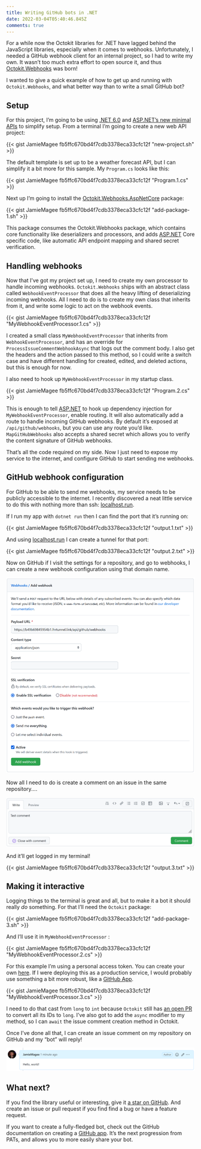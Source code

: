 ```yaml
---
title: Writing GitHub bots in .NET
date: 2022-03-04T05:40:46.845Z
comments: true
---
```

For a while now the Octokit libraries for .NET have lagged behind the JavaScript libraries, especially when it comes to webhooks. Unfortunately, I needed a GitHub webhook client for an internal project, so I had to write my own. It wasn’t too much extra effort to open source it, and thus [Octokit.Webhooks](https://github.com/octokit/webhooks.net) was born!

I wanted to give a quick example of how to get up and running with `Octokit.Webhooks`, and what better way than to write a small GitHub bot?

## Setup

For this project, I’m going to be using [.NET 6.0](https://dotnet.microsoft.com/en-us/download/dotnet/6.0) and [ASP.NET’s new minimal APIs](https://docs.microsoft.com/en-us/aspnet/core/fundamentals/minimal-apis?view=aspnetcore-6.0) to simplify setup. From a terminal I’m going to create a new web API project:

{{< gist JamieMagee fb5ffc670bd4f7cdb3378eca33cfc12f "new-project.sh" >}}

The default template is set up to be a weather forecast API, but I can simplify it a bit more for this sample. My `Program.cs` looks like this:

{{< gist JamieMagee fb5ffc670bd4f7cdb3378eca33cfc12f "Program.1.cs" >}}

Next up I’m going to install the [Octokit.Webhooks.AspNetCore](https://www.nuget.org/packages/Octokit.Webhooks.AspNetCore/) package:

{{< gist JamieMagee fb5ffc670bd4f7cdb3378eca33cfc12f "add-package-1.sh" >}}

This package consumes the Octokit.Webhooks package, which contains core functionality like deserializers and processors, and adds [ASP.NET](http://ASP.NET) Core specific code, like automatic API endpoint mapping and shared secret verification.

## Handling webhooks

Now that I’ve got my project set up, I need to create my own processor to handle incoming webhooks. `Octokit.Webhooks` ships with an abstract class called `WebhookEventProcessor` that does all the heavy lifting of deserializing incoming webhooks. All I need to do is to create my own class that inherits from it, and write some logic to act on the webhook events.


{{< gist JamieMagee fb5ffc670bd4f7cdb3378eca33cfc12f "MyWebhookEventProcessor.1.cs" >}}

I created a small class `MyWebhookEventProcessor` that inherits from `WebhookEventProcessor`, and has an override for `ProcessIssueCommentWebhookAsync` that logs out the comment body. I also get the headers and the action passed to this method, so I could write a switch case and have different handling for created, edited, and deleted actions, but this is enough for now.

I also need to hook up `MyWebhookEventProcessor` in my startup class. 

{{< gist JamieMagee fb5ffc670bd4f7cdb3378eca33cfc12f "Program.2.cs" >}}

This is enough to tell [ASP.NET](http://ASP.NET) to hook up dependency injection for `MyWebhookEventProcessor`, enable routing. It will also automatically add a route to handle incoming GitHub webhooks. By default it’s exposed at `/api/github/webhooks`, but you can use any route you’d like. `MapGitHubWebhooks` also accepts a shared secret which allows you to verify the content signature of GitHub webhooks.

That’s all the code required on my side. Now I just need to expose my service to the internet, and configure GitHub to start sending me webhooks.

## GitHub webhook configuration

For GitHub to be able to send me webhooks, my service needs to be publicly accessible to the internet. I recently discovered a neat little service to do this with nothing more than ssh: [localhost.run](https://localhost.run/).

If I run my app with `dotnet run` then I can find the port that it’s running on:

{{< gist JamieMagee fb5ffc670bd4f7cdb3378eca33cfc12f "output.1.txt" >}}

And using [localhost.run](http://localhost.run) I can create a tunnel for that port:

{{< gist JamieMagee fb5ffc670bd4f7cdb3378eca33cfc12f "output.2.txt" >}}

Now on GitHub if I visit the settings for a repository, and go to webhooks, I can create a new webhook configuration using that domain name.

![Creating a new GitHub Webhook](img/github-new-webhook.png)

Now all I need to do is create a comment on an issue in the same repository....

![A test issue comment](img/new-github-comment.png)

And it’ll get logged in my terminal!

{{< gist JamieMagee fb5ffc670bd4f7cdb3378eca33cfc12f "output.3.txt" >}}

## Making it interactive

Logging things to the terminal is great and all, but to make it a bot it should really *do* something. For that I’ll need the `Octokit` package:

{{< gist JamieMagee fb5ffc670bd4f7cdb3378eca33cfc12f "add-package-3.sh" >}}

And I’ll use it in `MyWebhookEventProcessor` :

{{< gist JamieMagee fb5ffc670bd4f7cdb3378eca33cfc12f "MyWebhookEventProcessor.2.cs" >}}

For this example I’m using a personal access token. You can create your own [here](https://github.com/settings/tokens). If I were deploying this as a production service, I would probably use something a bit more robust, like a [GitHub App](https://docs.github.com/en/developers/apps/building-github-apps/authenticating-with-github-apps).

{{< gist JamieMagee fb5ffc670bd4f7cdb3378eca33cfc12f "MyWebhookEventProcessor.3.cs" >}}

I need to do that cast from `long` to `int` because `Octokit` still has [an open PR](https://github.com/octokit/octokit.net/pull/2352) to convert all its IDs to `long`. I’ve also got to add the `async` modifier to my method, so I can `await` the issue comment creation method in Octokit.

Once I’ve done all that, I can create an issue comment on my repository on GitHub and my “bot” will reply!

![A reply from the bot](img/github-bot-reply.png)

## What next?

If you find the library useful or interesting, give it [a star on GitHub](https://github.com/octokit/webhooks.net). And create an issue or pull request if you find find a bug or have a feature request.

If you want to create a fully-fledged bot, check out the GitHub documentation on creating a [GitHub app](https://docs.github.com/en/developers/apps/building-github-apps/creating-a-github-app). It’s the next progression from PATs, and allows you to more easily share your bot.